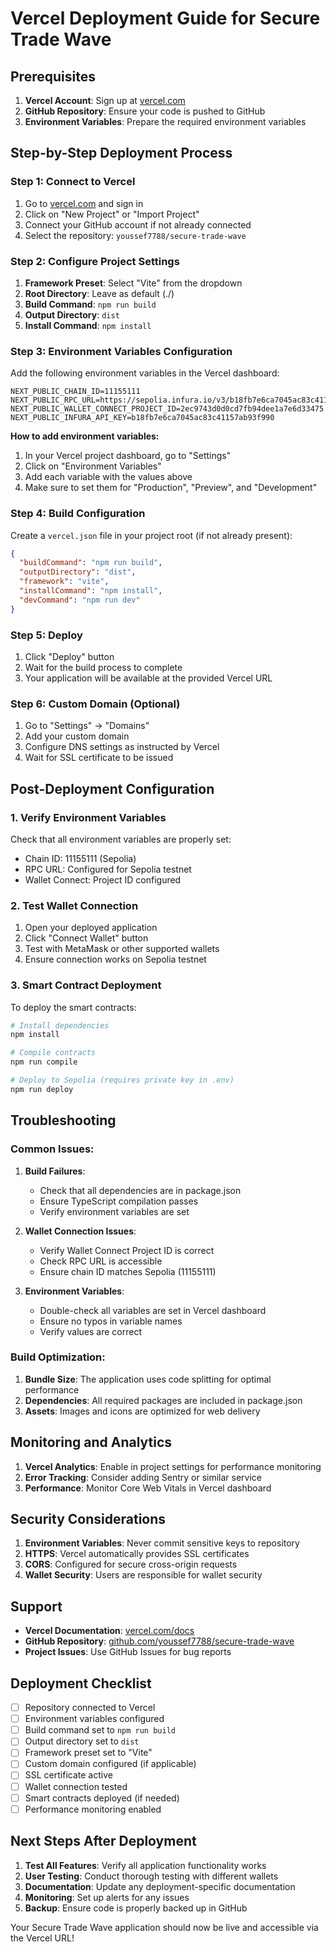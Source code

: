 # Vercel Deployment Guide for Secure Trade Wave

## Prerequisites

1. **Vercel Account**: Sign up at [vercel.com](https://vercel.com)
2. **GitHub Repository**: Ensure your code is pushed to GitHub
3. **Environment Variables**: Prepare the required environment variables

## Step-by-Step Deployment Process

### Step 1: Connect to Vercel

1. Go to [vercel.com](https://vercel.com) and sign in
2. Click on "New Project" or "Import Project"
3. Connect your GitHub account if not already connected
4. Select the repository: `youssef7788/secure-trade-wave`

### Step 2: Configure Project Settings

1. **Framework Preset**: Select "Vite" from the dropdown
2. **Root Directory**: Leave as default (./)
3. **Build Command**: `npm run build`
4. **Output Directory**: `dist`
5. **Install Command**: `npm install`

### Step 3: Environment Variables Configuration

Add the following environment variables in the Vercel dashboard:

```
NEXT_PUBLIC_CHAIN_ID=11155111
NEXT_PUBLIC_RPC_URL=https://sepolia.infura.io/v3/b18fb7e6ca7045ac83c41157ab93f990
NEXT_PUBLIC_WALLET_CONNECT_PROJECT_ID=2ec9743d0d0cd7fb94dee1a7e6d33475
NEXT_PUBLIC_INFURA_API_KEY=b18fb7e6ca7045ac83c41157ab93f990
```

**How to add environment variables:**
1. In your Vercel project dashboard, go to "Settings"
2. Click on "Environment Variables"
3. Add each variable with the values above
4. Make sure to set them for "Production", "Preview", and "Development"

### Step 4: Build Configuration

Create a `vercel.json` file in your project root (if not already present):

```json
{
  "buildCommand": "npm run build",
  "outputDirectory": "dist",
  "framework": "vite",
  "installCommand": "npm install",
  "devCommand": "npm run dev"
}
```

### Step 5: Deploy

1. Click "Deploy" button
2. Wait for the build process to complete
3. Your application will be available at the provided Vercel URL

### Step 6: Custom Domain (Optional)

1. Go to "Settings" → "Domains"
2. Add your custom domain
3. Configure DNS settings as instructed by Vercel
4. Wait for SSL certificate to be issued

## Post-Deployment Configuration

### 1. Verify Environment Variables

Check that all environment variables are properly set:
- Chain ID: 11155111 (Sepolia)
- RPC URL: Configured for Sepolia testnet
- Wallet Connect: Project ID configured

### 2. Test Wallet Connection

1. Open your deployed application
2. Click "Connect Wallet" button
3. Test with MetaMask or other supported wallets
4. Ensure connection works on Sepolia testnet

### 3. Smart Contract Deployment

To deploy the smart contracts:

```bash
# Install dependencies
npm install

# Compile contracts
npm run compile

# Deploy to Sepolia (requires private key in .env)
npm run deploy
```

## Troubleshooting

### Common Issues:

1. **Build Failures**:
   - Check that all dependencies are in package.json
   - Ensure TypeScript compilation passes
   - Verify environment variables are set

2. **Wallet Connection Issues**:
   - Verify Wallet Connect Project ID is correct
   - Check RPC URL is accessible
   - Ensure chain ID matches Sepolia (11155111)

3. **Environment Variables**:
   - Double-check all variables are set in Vercel dashboard
   - Ensure no typos in variable names
   - Verify values are correct

### Build Optimization:

1. **Bundle Size**: The application uses code splitting for optimal performance
2. **Dependencies**: All required packages are included in package.json
3. **Assets**: Images and icons are optimized for web delivery

## Monitoring and Analytics

1. **Vercel Analytics**: Enable in project settings for performance monitoring
2. **Error Tracking**: Consider adding Sentry or similar service
3. **Performance**: Monitor Core Web Vitals in Vercel dashboard

## Security Considerations

1. **Environment Variables**: Never commit sensitive keys to repository
2. **HTTPS**: Vercel automatically provides SSL certificates
3. **CORS**: Configured for secure cross-origin requests
4. **Wallet Security**: Users are responsible for wallet security

## Support

- **Vercel Documentation**: [vercel.com/docs](https://vercel.com/docs)
- **GitHub Repository**: [github.com/youssef7788/secure-trade-wave](https://github.com/youssef7788/secure-trade-wave)
- **Project Issues**: Use GitHub Issues for bug reports

## Deployment Checklist

- [ ] Repository connected to Vercel
- [ ] Environment variables configured
- [ ] Build command set to `npm run build`
- [ ] Output directory set to `dist`
- [ ] Framework preset set to "Vite"
- [ ] Custom domain configured (if applicable)
- [ ] SSL certificate active
- [ ] Wallet connection tested
- [ ] Smart contracts deployed (if needed)
- [ ] Performance monitoring enabled

## Next Steps After Deployment

1. **Test All Features**: Verify all application functionality works
2. **User Testing**: Conduct thorough testing with different wallets
3. **Documentation**: Update any deployment-specific documentation
4. **Monitoring**: Set up alerts for any issues
5. **Backup**: Ensure code is properly backed up in GitHub

Your Secure Trade Wave application should now be live and accessible via the Vercel URL!
